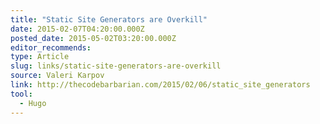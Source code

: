 ```yaml
---
title: "Static Site Generators are Overkill"
date: 2015-02-07T04:20:00.000Z
posted_date: 2015-05-02T03:20:00.000Z
editor_recommends:
type: Article
slug: links/static-site-generators-are-overkill
source: Valeri Karpov
link: http://thecodebarbarian.com/2015/02/06/static_site_generators
tool:
  - Hugo
---
```





